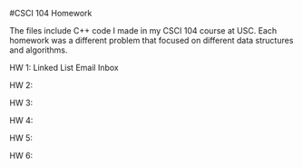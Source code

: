 #CSCI 104 Homework

The files include C++ code I made in my CSCI 104 course at USC. Each homework was a different problem that focused on different data structures and algorithms.

HW 1: Linked List Email Inbox

HW 2: 

HW 3:

HW 4:

HW 5:

HW 6:
